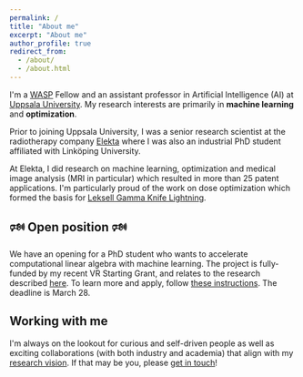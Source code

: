 ```yaml
---
permalink: /
title: "About me"
excerpt: "About me"
author_profile: true
redirect_from: 
  - /about/
  - /about.html
---
```


I'm a [WASP](https://wasp-sweden.org/) Fellow and an assistant professor in Artificial Intelligence (AI) at [Uppsala University](https://www.uu.se/en). My research interests are primarily in **machine learning** and **optimization**.

Prior to joining Uppsala University, I was a senior research scientist at the radiotherapy company [Elekta](https://www.elekta.com) where I was also an industrial PhD student affiliated with Linköping University.

At Elekta, I did research on machine learning, optimization and medical image analysis (MRI in particular) which resulted in more than 25 patent applications. I'm particularly proud of the work on dose optimization which formed the basis for [Leksell Gamma Knife Lightning](https://www.elekta.com/radiosurgery/leksell-gamma-knife-lightning/).

## 🕬 Open position 🕬
We have an opening for a PhD student who wants to accelerate computational linear algebra with machine learning. The project is fully-funded by my recent VR Starting Grant, and relates to the research described [here](/portfolio/1_gnn). To learn more and apply, follow [these instructions](https://uu.varbi.com/en/what:job/jobID:790428/). The deadline is March 28.


## Working with me
I'm always on the lookout for curious and self-driven people as well as exciting collaborations (with both industry and academia) that align with my [research vision](/research/). If that may be you, please [get in touch](/contact/)!

 